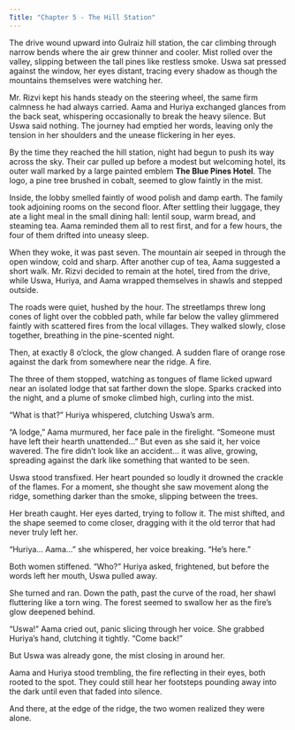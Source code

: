 ```yaml
---
Title: "Chapter 5 - The Hill Station"
---
```


The drive wound upward into Gulraiz hill station, the car climbing through narrow bends where the air grew thinner and cooler. Mist rolled over the valley, slipping between the tall pines like restless smoke. Uswa sat pressed against the window, her eyes distant, tracing every shadow as though the mountains themselves were watching her.

Mr. Rizvi kept his hands steady on the steering wheel, the same firm calmness he had always carried. Aama and Huriya exchanged glances from the back seat, whispering occasionally to break the heavy silence. But Uswa said nothing. The journey had emptied her words, leaving only the tension in her shoulders and the unease flickering in her eyes.

By the time they reached the hill station, night had begun to push its way across the sky. Their car pulled up before a modest but welcoming hotel, its outer wall marked by a large painted emblem **The Blue Pines Hotel**. The logo, a pine tree brushed in cobalt, seemed to glow faintly in the mist.

Inside, the lobby smelled faintly of wood polish and damp earth. The family took adjoining rooms on the second floor. After settling their luggage, they ate a light meal in the small dining hall: lentil soup, warm bread, and steaming tea. Aama reminded them all to rest first, and for a few hours, the four of them drifted into uneasy sleep.

When they woke, it was past seven. The mountain air seeped in through the open window, cold and sharp. After another cup of tea, Aama suggested a short walk. Mr. Rizvi decided to remain at the hotel, tired from the drive, while Uswa, Huriya, and Aama wrapped themselves in shawls and stepped outside.

The roads were quiet, hushed by the hour. The streetlamps threw long cones of light over the cobbled path, while far below the valley glimmered faintly with scattered fires from the local villages. They walked slowly, close together, breathing in the pine-scented night.

Then, at exactly 8 o’clock, the glow changed. A sudden flare of orange rose against the dark from somewhere near the ridge. A fire.

The three of them stopped, watching as tongues of flame licked upward near an isolated lodge that sat farther down the slope. Sparks cracked into the night, and a plume of smoke climbed high, curling into the mist.

“What is that?” Huriya whispered, clutching Uswa’s arm.

“A lodge,” Aama murmured, her face pale in the firelight. “Someone must have left their hearth unattended...” But even as she said it, her voice wavered. The fire didn’t look like an accident... it was alive, growing, spreading against the dark like something that wanted to be seen.

Uswa stood transfixed. Her heart pounded so loudly it drowned the crackle of the flames. For a moment, she thought she saw movement along the ridge, something darker than the smoke, slipping between the trees.

Her breath caught. Her eyes darted, trying to follow it. The mist shifted, and the shape seemed to come closer, dragging with it the old terror that had never truly left her.

“Huriya... Aama...” she whispered, her voice breaking. “He’s here.”

Both women stiffened. “Who?” Huriya asked, frightened, but before the words left her mouth, Uswa pulled away.

She turned and ran. Down the path, past the curve of the road, her shawl fluttering like a torn wing. The forest seemed to swallow her as the fire’s glow deepened behind.

“Uswa!” Aama cried out, panic slicing through her voice. She grabbed Huriya’s hand, clutching it tightly. “Come back!”

But Uswa was already gone, the mist closing in around her.

Aama and Huriya stood trembling, the fire reflecting in their eyes, both rooted to the spot. They could still hear her footsteps pounding away into the dark until even that faded into silence.

And there, at the edge of the ridge, the two women realized they were alone.
